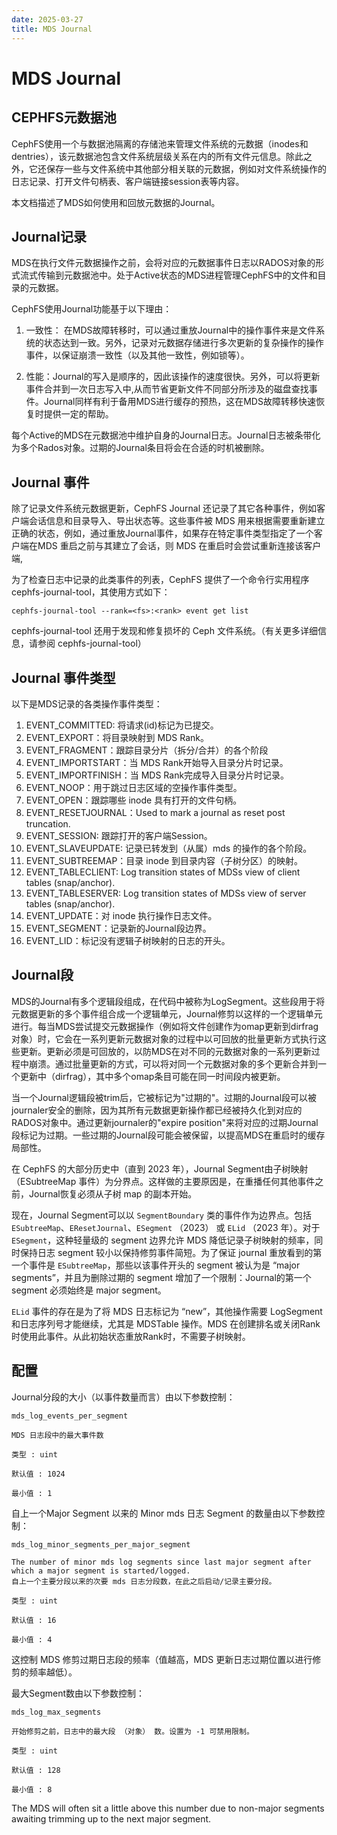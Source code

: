```yaml
---
date: 2025-03-27
title: MDS Journal
---
```


# MDS Journal

## CEPHFS元数据池
CephFS使用一个与数据池隔离的存储池来管理文件系统的元数据（inodes和dentries），该元数据池包含文件系统层级关系在内的所有文件元信息。除此之外，它还保存一些与文件系统中其他部分相关联的元数据，例如对文件系统操作的日志记录、打开文件句柄表、客户端链接session表等内容。

本文档描述了MDS如何使用和回放元数据的Journal。

## Journal记录
MDS在执行文件元数据操作之前，会将对应的元数据事件日志以RADOS对象的形式流式传输到元数据池中。处于Active状态的MDS进程管理CephFS中的文件和目录的元数据。

CephFS使用Journal功能基于以下理由：

1. 一致性： 在MDS故障转移时，可以通过重放Journal中的操作事件来是文件系统的状态达到一致。另外，记录对元数据存储进行多次更新的复杂操作的操作事件，以保证崩溃一致性（以及其他一致性，例如锁等）。

2. 性能：Journal的写入是顺序的，因此该操作的速度很快。另外，可以将更新事件合并到一次日志写入中,从而节省更新文件不同部分所涉及的磁盘查找事件。Journal同样有利于备用MDS进行缓存的预热，这在MDS故障转移快速恢复时提供一定的帮助。

每个Active的MDS在元数据池中维护自身的Journal日志。Journal日志被条带化为多个Rados对象。过期的Journal条目将会在合适的时机被删除。

## Journal 事件
除了记录文件系统元数据更新，CephFS Journal 还记录了其它各种事件，例如客户端会话信息和目录导入、导出状态等。这些事件被 MDS 用来根据需要重新建立正确的状态，例如，通过重放Journal事件，如果存在特定事件类型指定了一个客户端在MDS 重启之前与其建立了会话，则 MDS 在重启时会尝试重新连接该客户端,

为了检查日志中记录的此类事件的列表，CephFS 提供了一个命令行实用程序 cephfs-journal-tool，其使用方式如下：

```
cephfs-journal-tool --rank=<fs>:<rank> event get list
```
cephfs-journal-tool 还用于发现和修复损坏的 Ceph 文件系统。（有关更多详细信息，请参阅 
cephfs-journal-tool）
## Journal 事件类型
以下是MDS记录的各类操作事件类型：

1. EVENT_COMMITTED: 将请求(id)标记为已提交。
2. EVENT_EXPORT：将目录映射到 MDS Rank。
3. EVENT_FRAGMENT：跟踪目录分片（拆分/合并）的各个阶段
4. EVENT_IMPORTSTART：当 MDS Rank开始导入目录分片时记录。
5. EVENT_IMPORTFINISH：当 MDS Rank完成导入目录分片时记录。
6. EVENT_NOOP：用于跳过日志区域的空操作事件类型。
7. EVENT_OPEN：跟踪哪些 inode 具有打开的文件句柄。
8. EVENT_RESETJOURNAL：Used to mark a journal as reset post truncation.
9. EVENT_SESSION: 跟踪打开的客户端Session。
10. EVENT_SLAVEUPDATE: 记录已转发到（从属）mds 的操作的各个阶段。
11. EVENT_SUBTREEMAP：目录 inode 到目录内容（子树分区）的映射。
12. EVENT_TABLECLIENT: Log transition states of MDSs view of client tables (snap/anchor).
13. EVENT_TABLESERVER: Log transition states of MDSs view of server tables (snap/anchor).
14. EVENT_UPDATE：对 inode 执行操作日志文件。
15. EVENT_SEGMENT：记录新的Journal段边界。
16. EVENT_LID：标记没有逻辑子树映射的日志的开头。

## Journal段
MDS的Journal有多个逻辑段组成，在代码中被称为LogSegment。这些段用于将元数据更新的多个事件组合成一个逻辑单元，Journal修剪以这样的一个逻辑单元进行。每当MDS尝试提交元数据操作（例如将文件创建作为omap更新到dirfrag对象）时，它会在一系列更新元数据对象的过程中以可回放的批量更新方式执行这些更新。更新必须是可回放的，以防MDS在对不同的元数据对象的一系列更新过程中崩溃。通过批量更新的方式，可以将对同一个元数据对象的多个更新合并到一个更新中（dirfrag），其中多个omap条目可能在同一时间段内被更新。

当一个Journal逻辑段被trim后，它被标记为"过期的"。过期的Journal段可以被journaler安全的删除，因为其所有元数据更新操作都已经被持久化到对应的RADOS对象中。通过更新journaler的"expire position"来将对应的过期Journal段标记为过期。一些过期的Journal段可能会被保留，以提高MDS在重启时的缓存局部性。

在 CephFS 的大部分历史中（直到 2023 年），Journal Segment由子树映射（ESubtreeMap 事件）为分界点。这样做的主要原因是，在重播任何其他事件之前，Journal恢复必须从子树 map 的副本开始。

现在，Journal Segment可以以 `SegmentBoundary` 类的事件作为边界点。包括 `ESubtreeMap`、`EResetJournal`、`ESegment` （2023） 或 `ELid` （2023 年）。对于 `ESegment`，这种轻量级的 segment 边界允许 MDS 降低记录子树映射的频率，同时保持日志 segment 较小以保持修剪事件简短。为了保证 journal 重放看到的第一个事件是 `ESubtreeMap`，那些以该事件开头的 segment 被认为是 “major segments”，并且为删除过期的 segment 增加了一个限制：Journal的第一个 segment 必须始终是 major segment。

`ELid` 事件的存在是为了将 MDS 日志标记为 “new”，其他操作需要 LogSegment 和日志序列号才能继续，尤其是 MDSTable 操作。MDS 在创建排名或关闭Rank时使用此事件。从此初始状态重放Rank时，不需要子树映射。

## 配置
Journal分段的大小（以事件数量而言）由以下参数控制：

```
mds_log_events_per_segment 
```
    MDS 日志段中的最大事件数

    类型 : uint

    默认值 : 1024

    最小值 : 1

自上一个Major Segment 以来的 Minor mds 日志 Segment 的数量由以下参数控制：

```
mds_log_minor_segments_per_major_segment
```
    The number of minor mds log segments since last major segment after which a major segment is started/logged.
    自上一个主要分段以来的次要 mds 日志分段数，在此之后启动/记录主要分段。

    类型 : uint

    默认值 : 16

    最小值 : 4

这控制 MDS 修剪过期日志段的频率（值越高，MDS 更新日志过期位置以进行修剪的频率越低）。

最大Segment数由以下参数控制：

```
mds_log_max_segments
```
    开始修剪之前，日志中的最大段 （对象） 数。设置为 -1 可禁用限制。

    类型 : uint

    默认值 : 128

    最小值 : 8

The MDS will often sit a little above this number due to non-major segments 
awaiting trimming up to the next major segment.



 
